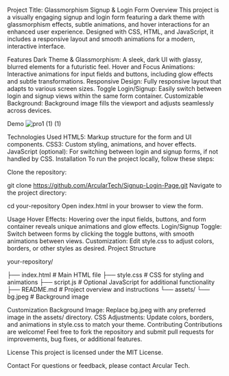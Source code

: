 Project Title: Glassmorphism Signup & Login Form
Overview
This project is a visually engaging signup and login form featuring a dark theme with glassmorphism effects, subtle animations, and hover interactions for an enhanced user experience. Designed with CSS, HTML, and JavaScript, it includes a responsive layout and smooth animations for a modern, interactive interface.

Features
Dark Theme & Glassmorphism: A sleek, dark UI with glassy, blurred elements for a futuristic feel.
Hover and Focus Animations: Interactive animations for input fields and buttons, including glow effects and subtle transformations.
Responsive Design: Fully responsive layout that adapts to various screen sizes.
Toggle Login/Signup: Easily switch between login and signup views within the same form container.
Customizable Background: Background image fills the viewport and adjusts seamlessly across devices.

Demo
![pro1 (1) (1)](https://github.com/user-attachments/assets/e31b8dc5-dde1-47b3-8d19-5feee0d19f99)


Technologies Used
HTML5: Markup structure for the form and UI components.
CSS3: Custom styling, animations, and hover effects.
JavaScript (optional): For switching between login and signup forms, if not handled by CSS.
Installation
To run the project locally, follow these steps:

Clone the repository:

git clone https://github.com/ArcularTech/Signup-Login-Page.git
Navigate to the project directory:


cd your-repository
Open index.html in your browser to view the form.

Usage
Hover Effects: Hovering over the input fields, buttons, and form container reveals unique animations and glow effects.
Login/Signup Toggle: Switch between forms by clicking the toggle buttons, with smooth animations between views.
Customization: Edit style.css to adjust colors, borders, or other styles as desired.
Project Structure

your-repository/

├── index.html       # Main HTML file
├── style.css        # CSS for styling and animations
├── script.js        # Optional JavaScript for additional functionality
├── README.md        # Project overview and instructions
└── assets/
    └── bg.jpeg      # Background image


Customization
Background Image: Replace bg.jpeg with any preferred image in the assets/ directory.
CSS Adjustments: Update colors, borders, and animations in style.css to match your theme.
Contributing
Contributions are welcome! Feel free to fork the repository and submit pull requests for improvements, bug fixes, or additional features.

License
This project is licensed under the MIT License.

Contact
For questions or feedback, please contact Arcular Tech.
